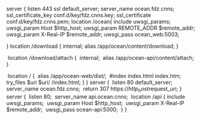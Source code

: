server {
		listen 443 ssl default_server;
        server_name  ocean.fdz.cnns;
		ssl_certificate_key conf.d/key/fdz.cnns.key;
		ssl_certificate conf.d/key/fdz.cnns.pem;
        location /ocean{
                include uwsgi_params;
                uwsgi_param Host $http_host;
                uwsgi_param REMOTE_ADDR $remote_addr;
                uwsgi_param X-Real-IP $remote_addr;
                uwsgi_pass ocean_web:5003;

}
		location /download {
                internal;
                alias /app/ocean/content/download;
}

​		location /download/attach {
​                internal;
​                alias /app/ocean-api/content/attach;
​        }

​		location / {
​				alias /app/ocean-web/dist/;
​                #index index.html index.htm;
​				try_files $uri $uri/  /index.html; 
}
}
server {
​		listen 80 default_server;
​		server_name ocean.fdz.cnns;
​		return 307 https://$http_host$request_uri;
}
server {
​		listen 80;
​		server_name api.ocean.cnns;
​		location /api {
​			include uwsgi_params;
​			uwsgi_param Host $http_host;
​			uwsgi_param X-Real-IP $remote_addr;
​			uwsgi_pass ocean-api:5000;
​	}
}